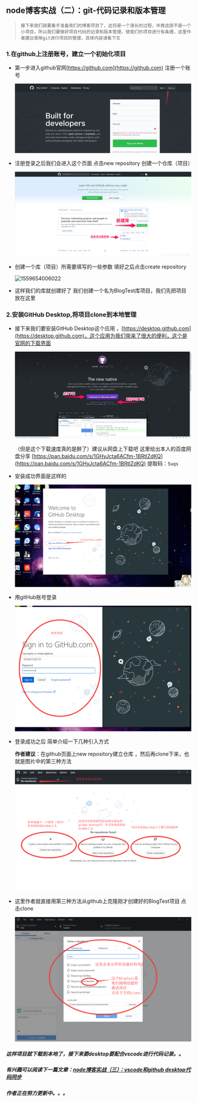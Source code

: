 ## node博客实战（二）：git-代码记录和版本管理

>`接下来我们就要着手准备我们的博客项目了，这将是一个漫长的过程，毕竟这部不是一个小项目，所以我们要做好项目代码的记录和版本管理，使我们的项目进行有条理，这里作者建议使用git进行项目的管理，具体内容请看下文`

### 1.在github上注册账号，建立一个初始化项目

- 第一步进入github官网[https://github.com](https://github.com)     注册一个账号

  ![6](/blogItems/blogBuild/2/6.png)

- 注册登录之后我们会进入这个页面   点击new repository 创建一个仓库（项目）   

  ![7](/blogItems/blogBuild/2/7.png)

- 创建一个库（项目）所需要填写的一些参数    填好之后点击create repository    

  ![1559654006022](/blogItems/blogBuild/2/15.png)

- 这样我们的库就创建好了  我们创建一个名为BlogTest库项目，我们先把项目放在这里


### 2.安装GitHub Desktop,将项目clone到本地管理

- 接下来我们要安装GitHub Desktop这个应用 ，[https://desktop.github.com](https://desktop.github.com)，这个应用为我们带来了很大的便利，这个是官网的下载界面

  ![1](/blogItems/blogBuild/2/1.png)

  （但是这个下载速度真的是醉了）建议从网盘上下载吧  这里给出本人的百度网盘分享  [https://pan.baidu.com/s/1GHyJcta6ACfm-1BRtlZdKQ](https://pan.baidu.com/s/1GHyJcta6ACfm-1BRtlZdKQ)   提取码：`5uqs`

- 安装成功界面是这样的

  ![4](/blogItems/blogBuild/2/4.png)

- 用gitHub账号登录

  ![5](/blogItems/blogBuild/2/5.png)

- 登录成功之后   简单介绍一下几种引入方式

  **作者建议**：在github页面上new repository建立仓库 ，然后再clone下来，也就是图片中的第三种方法

  ![6](/blogItems/blogBuild/2/9.png)

- 这里作者就直接用第三种方法从github上克隆刚才创建好的BlogTest项目  点击clone

  ![13](/blogItems/blogBuild/2/13.png)

##### 这样项目就下载到本地了，接下来要desktop要配合vscode进行代码记录。。

##### 有兴趣可以阅读下一篇文章：[node博客实战（三）：vscode和github desktop代码同步](http://www.hongli.live/#/BlogItems/blogBuild/3)

##### 作者正在努力更新中。。。